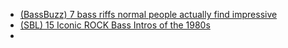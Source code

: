 - [(BassBuzz) 7 bass riffs normal people actually find impressive](https://youtu.be/rSzg350xIao?si=PeKgOZ-NXl6G0FZL)
- [(SBL) 15 Iconic ROCK Bass Intros of the 1980s](https://youtu.be/YRVFAYZEsjU?si=-_eO9NfA1Q08DJkj)
- 